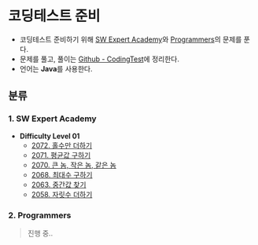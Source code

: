 # 코딩테스트 준비
+ 코딩테스트 준비하기 위해 [SW Expert Academy](https://swexpertacademy.com/main/code/problem/problemList.do "SW Expert Academy")와 [Programmers](https://programmers.co.kr/ "Programmers")의 문제를 푼다.
+ 문제를 풀고, 풀이는 [Github - CodingTest](https://github.com/MIN-04/CodingTest "Github - CodingTest")에 정리한다.
+ 언어는 **Java**를 사용한다.

## 분류
### 1. SW Expert Academy
+ **Difficulty Level 01**
  - [2072. 홀수만 더하기](https://github.com/MIN-04/CodingTest/blob/master/SW_Expert_Academy/DLevel01/no2072.java "2072. 홀수만 더하기")
  - [2071. 평균값 구하기](https://github.com/MIN-04/CodingTest/blob/master/SW_Expert_Academy/DLevel01/no2071.java "2071. 평균값 구하기")
  - [2070. 큰 놈, 작은 놈, 같은 놈](https://github.com/MIN-04/CodingTest/blob/master/SW_Expert_Academy/DLevel01/no2070.java "2070. 큰 놈, 작은 놈, 같은 놈")
  - [2068. 최대수 구하기](https://github.com/MIN-04/CodingTest/blob/master/SW_Expert_Academy/DLevel01/no2068.java "2068. 최대수 구하기")
  - [2063. 중간값 찾기](https://github.com/MIN-04/CodingTest/blob/master/SW_Expert_Academy/DLevel01/no2063.java "2063. 중간값 찾기")
  - [2058. 자릿수 더하기](https://github.com/MIN-04/CodingTest/blob/master/SW_Expert_Academy/DLevel01/no2058.java "2058. 자릿수 더하기")  
  
### 2. Programmers

> 진행 중..
